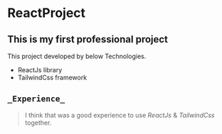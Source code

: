 # ReactProject
## This is my first professional project

This project developed by below Technologies.

- ReactJs library
- TailwindCss framework

## `_Experience_`
> I think that was a good experience to use _ReactJs_ & _TailwindCss_ together.